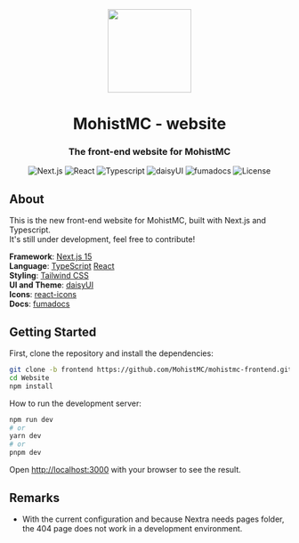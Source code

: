 <div align="center">
  <img height="150px"
    src="https://avatars.githubusercontent.com/u/54493246"
   alt=""/>     
  <h1 align="center">MohistMC - website</h1>

### The front-end website for MohistMC

![Next.js](https://img.shields.io/badge/next.js-000000?style=for-the-badge&logo=nextdotjs&logoColor=white)
![React](https://img.shields.io/badge/react-166666?style=for-the-badge&logo=react&logoColor=white)
![Typescript](https://img.shields.io/badge/typescript-007ACC?style=for-the-badge&logo=typescript&logoColor=white)
![daisyUI](https://img.shields.io/badge/daisyUI-FFB56A?style=for-the-badge&logo=daisyUI&logoColor=white)
![fumadocs](https://img.shields.io/badge/fumadocs-FF6A6A?style=for-the-badge&logo=fumadocs&logoColor=white)
![License](https://img.shields.io/github/license/MohistMC/Website)

</div>

## About

This is the new front-end website for MohistMC, built with Next.js and Typescript.  
It's still under development, feel free to contribute!


**Framework**: [Next.js 15](https://nextjs.org/)  
**Language**: [TypeScript](https://www.typescriptlang.org/)  [React](https://react.dev/)  
**Styling**: [Tailwind CSS](https://tailwindcss.com/)  
**UI and Theme**: [daisyUI](https://daisyui.com/)  
**Icons**: [react-icons](https://react-icons.github.io/react-icons/)   
**Docs**: [fumadocs](https://fumadocs.dev/)

## Getting Started

First, clone the repository and install the dependencies:

```bash
git clone -b frontend https://github.com/MohistMC/mohistmc-frontend.git
cd Website
npm install
```

How to run the development server:

```bash
npm run dev
# or
yarn dev
# or
pnpm dev
```

Open [http://localhost:3000](http://localhost:3000) with your browser to see the result.

## Remarks

- With the current configuration and because Nextra needs pages folder, the 404 page does not work in a development environment.
